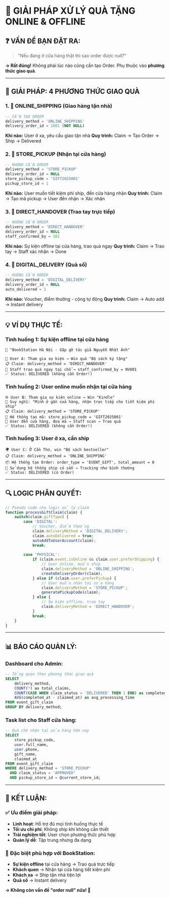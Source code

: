 # 🏪 GIẢI PHÁP XỬ LÝ QUÀ TẶNG ONLINE & OFFLINE

## ❓ **VẤN ĐỀ BẠN ĐẶT RA:**
> "Nếu đang ở cửa hàng thật thì sao order được null?"

**→ Rất đúng!** Không phải lúc nào cũng cần tạo Order. Phụ thuộc vào **phương thức giao quà**.

---

## 🎯 **GIẢI PHÁP: 4 PHƯƠNG THỨC GIAO QUÀ**

### 1. 🚚 **ONLINE_SHIPPING** (Giao hàng tận nhà)
```sql
-- CẦN TẠO ORDER
delivery_method = 'ONLINE_SHIPPING'
delivery_order_id = 1001 (NOT NULL)
```
**Khi nào:** User ở xa, yêu cầu giao tận nhà
**Quy trình:** Claim → Tạo Order → Ship → Delivered

### 2. 🏪 **STORE_PICKUP** (Nhận tại cửa hàng)  
```sql
-- KHÔNG CẦN ORDER
delivery_method = 'STORE_PICKUP'
delivery_order_id = NULL
store_pickup_code = 'GIFT2025001'
pickup_store_id = 1
```
**Khi nào:** User muốn tiết kiệm phí ship, đến cửa hàng nhận
**Quy trình:** Claim → Tạo mã pickup → User đến nhận → Xác nhận

### 3. 🤝 **DIRECT_HANDOVER** (Trao tay trực tiếp)
```sql
-- KHÔNG CẦN ORDER
delivery_method = 'DIRECT_HANDOVER'  
delivery_order_id = NULL
staff_confirmed_by = 101
```
**Khi nào:** Sự kiện offline tại cửa hàng, trao quà ngay
**Quy trình:** Claim → Trao tay → Staff xác nhận → Done

### 4. 📱 **DIGITAL_DELIVERY** (Quà số)
```sql
-- KHÔNG CẦN ORDER
delivery_method = 'DIGITAL_DELIVERY'
delivery_order_id = NULL  
auto_delivered = 1
```
**Khi nào:** Voucher, điểm thưởng - cộng tự động
**Quy trình:** Claim → Auto add → Instant delivery

---

## 💡 **VÍ DỤ THỰC TẾ:**

### **Tình huống 1: Sự kiện offline tại cửa hàng**
```
🎪 "BookStation Hà Nội - Gặp gỡ tác giả Nguyễn Nhật Ánh"

👤 User A: Tham gia sự kiện → Win quà "Bộ sách ký tặng"
📋 Claim: delivery_method = 'DIRECT_HANDOVER'
🤝 Staff trao quà ngay tại chỗ → staff_confirmed_by = NV001
✅ Status: DELIVERED (không cần Order!)
```

### **Tình huống 2: User online muốn nhận tại cửa hàng**
```
🌐 User B: Tham gia sự kiện online → Win "Kindle"  
💭 Suy nghĩ: "Mình ở gần cửa hàng, nhận trực tiếp cho tiết kiệm phí ship"
📋 Claim: delivery_method = 'STORE_PICKUP'
🎫 Hệ thống tạo mã: store_pickup_code = 'GIFT2025001'
🏪 User đến cửa hàng, đưa mã → Staff scan → Trao quà
✅ Status: DELIVERED (không cần Order!)
```

### **Tình huống 3: User ở xa, cần ship**
```
🌍 User C: Ở Cần Thơ, win "Bộ sách bestseller"
📋 Claim: delivery_method = 'ONLINE_SHIPPING'  
📦 Hệ thống tạo Order: order_type = 'EVENT_GIFT', total_amount = 0
🚚 Sử dụng hệ thống ship có sẵn → Tracking như bình thường
✅ Status: DELIVERED (có Order)
```

---

## 🔍 **LOGIC PHÂN QUYẾT:**

```javascript
// Pseudo code cho logic xử lý claim
function processGiftClaim(claim) {
    switch(claim.giftType) {
        case 'DIGITAL':
            // Voucher, điểm thưởng
            claim.deliveryMethod = 'DIGITAL_DELIVERY';
            claim.autoDelivered = true;
            autoAddToUserAccount(claim);
            break;
            
        case 'PHYSICAL':
            if (claim.event.isOnline && claim.user.preferShipping) {
                // User online, muốn ship
                claim.deliveryMethod = 'ONLINE_SHIPPING';
                createDeliveryOrder(claim);
            } else if (claim.user.preferPickup) {
                // User muốn nhận tại cửa hàng
                claim.deliveryMethod = 'STORE_PICKUP';
                generatePickupCode(claim);
            } else {
                // Sự kiện offline, trao tay
                claim.deliveryMethod = 'DIRECT_HANDOVER';
            }
            break;
    }
}
```

---

## 📊 **BÁO CÁO QUẢN LÝ:**

### **Dashboard cho Admin:**
```sql
-- Tổng quan theo phương thức giao quà
SELECT 
    delivery_method,
    COUNT(*) as total_claims,
    COUNT(CASE WHEN claim_status = 'DELIVERED' THEN 1 END) as completed,
    AVG(completed_at - claimed_at) as avg_processing_time
FROM event_gift_claim 
GROUP BY delivery_method;
```

### **Task list cho Staff cửa hàng:**
```sql
-- Quà chờ nhận tại cửa hàng hôm nay
SELECT 
    store_pickup_code,
    user.full_name,
    user.phone,
    gift_name,
    claimed_at
FROM event_gift_claim 
WHERE delivery_method = 'STORE_PICKUP' 
  AND claim_status = 'APPROVED'
  AND pickup_store_id = @current_store_id;
```

---

## 🎯 **KẾT LUẬN:**

### ✅ **Ưu điểm giải pháp:**
- **Linh hoạt**: Hỗ trợ đủ mọi tình huống thực tế
- **Tối ưu chi phí**: Không ship khi không cần thiết  
- **Trải nghiệm tốt**: User chọn phương thức phù hợp
- **Quản lý dễ**: Tập trung nhưng đa dạng

### 🎪 **Đặc biệt phù hợp với BookStation:**
- **Sự kiện offline** tại cửa hàng → Trao quà trực tiếp
- **Khách quen** → Nhận tại cửa hàng tiết kiệm phí
- **Khách xa** → Ship tận nhà tiện lợi  
- **Quà số** → Instant delivery

**→ Không còn vấn đề "order null" nữa! 🚀**
